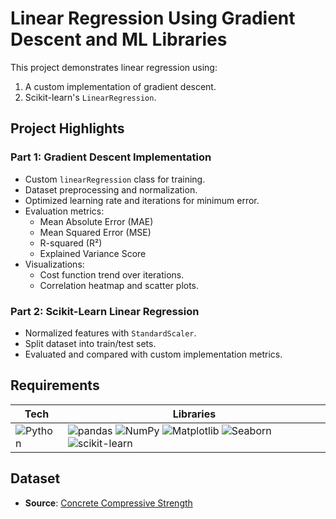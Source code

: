 # Linear Regression Using Gradient Descent and ML Libraries

This project demonstrates linear regression using:
1. A custom implementation of gradient descent.
2. Scikit-learn's `LinearRegression`.

## Project Highlights

### Part 1: Gradient Descent Implementation
- Custom `linearRegression` class for training.
- Dataset preprocessing and normalization.
- Optimized learning rate and iterations for minimum error.
- Evaluation metrics:
  - Mean Absolute Error (MAE)
  - Mean Squared Error (MSE)
  - R-squared (R²)
  - Explained Variance Score
- Visualizations:
  - Cost function trend over iterations.
  - Correlation heatmap and scatter plots.

### Part 2: Scikit-Learn Linear Regression
- Normalized features with `StandardScaler`.
- Split dataset into train/test sets.
- Evaluated and compared with custom implementation metrics.

## Requirements
| Tech | Libraries                                |
|----------|------------------------------------------|
| ![Python](https://img.shields.io/badge/Python-%230769AD.svg?style=for-the-badge&logo=python&logoColor=yellow)   | ![pandas](https://img.shields.io/badge/pandas-150458?style=for-the-badge&logo=pandas&logoColor=white) ![NumPy](https://img.shields.io/badge/NumPy-013243?style=for-the-badge&logo=numpy&logoColor=white) ![Matplotlib](https://img.shields.io/badge/Matplotlib-FF8800?style=for-the-badge&logo=python&logoColor=white) ![Seaborn](https://img.shields.io/badge/Seaborn-3776AB?style=for-the-badge&logo=python&logoColor=white) ![scikit-learn](https://img.shields.io/badge/scikit--learn-F7931E?style=for-the-badge&logo=scikit-learn&logoColor=blue) |

## Dataset
- **Source**: [Concrete Compressive Strength](https://archive.ics.uci.edu/ml/datasets/Concrete+Compressive+Strength)
